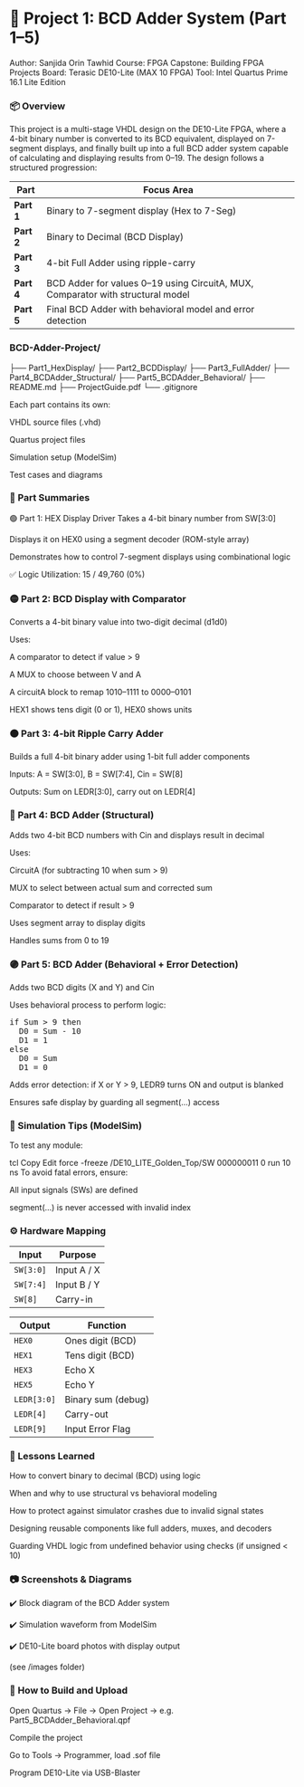 # 🔢 Project 1: BCD Adder System (Part 1–5)

Author: Sanjida Orin Tawhid
Course: FPGA Capstone: Building FPGA Projects
Board: Terasic DE10-Lite (MAX 10 FPGA)
Tool: Intel Quartus Prime 16.1 Lite Edition

### 📦 Overview
This project is a multi-stage VHDL design on the DE10-Lite FPGA, where a 4-bit binary number is converted to its BCD equivalent, displayed on 7-segment displays, and finally built up into a full BCD adder system capable of calculating and displaying results from 0–19. The design follows a structured progression:

| Part       | Focus Area                                                                      |
| ---------- | ------------------------------------------------------------------------------- |
| **Part 1** | Binary to 7-segment display (Hex to 7-Seg)                                      |
| **Part 2** | Binary to Decimal (BCD Display)                                                 |
| **Part 3** | 4-bit Full Adder using ripple-carry                                             |
| **Part 4** | BCD Adder for values 0–19 using CircuitA, MUX, Comparator with structural model |
| **Part 5** | Final BCD Adder with behavioral model and error detection                       |


### BCD-Adder-Project/
├── Part1_HexDisplay/
├── Part2_BCDDisplay/
├── Part3_FullAdder/
├── Part4_BCDAdder_Structural/
├── Part5_BCDAdder_Behavioral/
├── README.md
├── ProjectGuide.pdf
└── .gitignore

Each part contains its own:

VHDL source files (.vhd)

Quartus project files

Simulation setup (ModelSim)

Test cases and diagrams


### 🧩 Part Summaries
🟢 Part 1: HEX Display Driver
Takes a 4-bit binary number from SW[3:0]

Displays it on HEX0 using a segment decoder (ROM-style array)

Demonstrates how to control 7-segment displays using combinational logic

✅ Logic Utilization: 15 / 49,760 (0%)


### 🟡 Part 2: BCD Display with Comparator
Converts a 4-bit binary value into two-digit decimal (d1d0)

Uses:

A comparator to detect if value > 9

A MUX to choose between V and A

A circuitA block to remap 1010–1111 to 0000–0101

HEX1 shows tens digit (0 or 1), HEX0 shows units

### 🟠 Part 3: 4-bit Ripple Carry Adder
Builds a full 4-bit binary adder using 1-bit full adder components

Inputs: A = SW[3:0], B = SW[7:4], Cin = SW[8]

Outputs: Sum on LEDR[3:0], carry out on LEDR[4]


### 🔵 Part 4: BCD Adder (Structural)
Adds two 4-bit BCD numbers with Cin and displays result in decimal

Uses:

CircuitA (for subtracting 10 when sum > 9)

MUX to select between actual sum and corrected sum

Comparator to detect if result > 9

Uses segment array to display digits

Handles sums from 0 to 19

### 🟣 Part 5: BCD Adder (Behavioral + Error Detection)
Adds two BCD digits (X and Y) and Cin

Uses behavioral process to perform logic:
<pre>
if Sum > 9 then
  D0 = Sum - 10
  D1 = 1
else
  D0 = Sum
  D1 = 0
</pre>

Adds error detection: if X or Y > 9, LEDR9 turns ON and output is blanked

Ensures safe display by guarding all segment(...) access

### 🧪 Simulation Tips (ModelSim)
To test any module:

tcl
Copy
Edit
force -freeze /DE10_LITE_Golden_Top/SW 000000011 0
run 10 ns
To avoid fatal errors, ensure:

All input signals (SWs) are defined

segment(...) is never accessed with invalid index


### ⚙️ Hardware Mapping

| Input     | Purpose     |
| --------- | ----------- |
| `SW[3:0]` | Input A / X |
| `SW[7:4]` | Input B / Y |
| `SW[8]`   | Carry-in    |

| Output      | Function           |
| ----------- | ------------------ |
| `HEX0`      | Ones digit (BCD)   |
| `HEX1`      | Tens digit (BCD)   |
| `HEX3`      | Echo X             |
| `HEX5`      | Echo Y             |
| `LEDR[3:0]` | Binary sum (debug) |
| `LEDR[4]`   | Carry-out          |
| `LEDR[9]`   | Input Error Flag   |


### 🧠 Lessons Learned
How to convert binary to decimal (BCD) using logic

When and why to use structural vs behavioral modeling

How to protect against simulator crashes due to invalid signal states

Designing reusable components like full adders, muxes, and decoders

Guarding VHDL logic from undefined behavior using checks (if unsigned < 10)


### 📷 Screenshots & Diagrams
✔️ Block diagram of the BCD Adder system

✔️ Simulation waveform from ModelSim

✔️ DE10-Lite board photos with display output

(see /images folder)


### 📝 How to Build and Upload
Open Quartus → File → Open Project → e.g. Part5_BCDAdder_Behavioral.qpf

Compile the project

Go to Tools → Programmer, load .sof file

Program DE10-Lite via USB-Blaster




